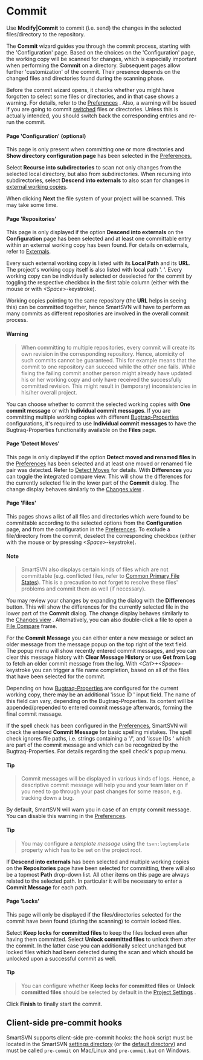 # Commit

Use **Modify\|Commit** to commit (i.e. send) the changes in the selected
files/directory to the repository.

The **Commit** wizard guides you through the commit process, starting
with the 'Configuration' page. Based on the choices on the
'Configuration' page, the working copy will be scanned for changes,
which is especially important when performing the **Commit** on a
directory. Subsequent pages allow further 'customization' of the commit.
Their presence depends on the changed files and directories found during
the scanning phase.

Before the commit wizard opens, it checks whether you might have
forgotten to select some files or directories, and in that case shows a
warning. For details, refer to the [Preferences](Preferences.md) . Also, a
warning will be issued if you are going to commit
[switched](Switch.md#Switch-commands.switch) files or
directories. Unless this is actually intended, you should switch back
the corresponding entries and re-run the commit.

#### Page 'Configuration' (optional)

This page is only present when committing one or more directories and
**Show directory configuration page** has been selected in the
[Preferences.](Preferences.md)

Select **Recurse into subdirectories** to scan not only changes from the
selected local directory, but also from subdirectories. When recursing
into subdirectories, select **Descend into externals** to also scan for
changes in [external working copies](Externals.md#Externals-commands.externals).

When clicking **Next** the file system of your project will be scanned.
This may take some time.

#### Page 'Repositories'

This page is only displayed if the option **Descend into externals** on
the **Configuration** page has been selected and at least one
committable entry within an external working copy has been found. For
details on externals, refer to
[Externals](Externals.md#Externals-commands.externals).

Every such external working copy is listed with its **Local Path** and
its **URL**. The project's working copy itself is also listed with local
path '. '. Every working copy can be individually selected or deselected
for the commit by toggling the respective checkbox in the first table
column (either with the mouse or with *\<Space>*-keystroke).

Working copies pointing to the same repository (the **URL** helps in
seeing this) can be committed together, hence SmartSVN will have to
perform as many commits as different repositories are involved in the
overall commit process.


#### Warning
>
>
>When committing to multiple repositories, every commit will create its
>own revision in the corresponding repository. Hence, atomicity of such
>commits cannot be guaranteed. This for example means that the commit to
>one repository can succeed while the other one fails. While fixing the
>failing commit another person might already have updated his or her
>working copy and only have received the successfully committed revision.
>This might result in (temporary) inconsistencies in his/her overall
>project.
>
>

You can choose whether to commit the selected working copies with **One
commit message** or with **Individual commit messages**. If you are
committing multiple working copies with different
[Bugtraq-Properties](Bugtraq-Properties.md#Bugtraq-Properties-commands.bugtraq-properties)
configurations, it's required to use **Individual commit messages** to
have the Bugtraq-Properties functionality available on the **Files**
page.

#### Page 'Detect Moves'

This page is only displayed if the option **Detect moved and renamed
files** in the [Preferences](Preferences.md) has been selected and at least
one moved or renamed file pair was detected. Refer to [Detect Moves](Detect-Moves.md#DetectMoves-commands.detect-moves) for
details. With **Differences** you can toggle the integrated compare
view. This will show the differences for the currently selected file in
the lower part of the **Commit** dialog. The change display behaves
similarly to the [Changes view](Changes-View.md#ChangesView-mainwindow.change-preview) .

#### Page 'Files'

This pages shows a list of all files and directories which were found to
be committable according to the selected options from the
**Configuration** page, and from the configuration in the
[Preferences](Preferences.md). To exclude a file/directory from the commit,
deselect the corresponding checkbox (either with the mouse or by
pressing *\<Space>*-keystroke).


#### Note
>
>
>SmartSVN also displays certain kinds of files which are not committable
>(e.g. conflicted files, refer to [Common Primary File States](Directory-Tree-and-File-Table.md#common-primary-file-states)).
>This is a precaution to not forget to resolve these files' problems and
>commit them as well (if necessary).
>
>

You may review your changes by expanding the dialog with the
**Differences** button. This will show the differences for the currently
selected file in the lower part of the **Commit** dialog. The change
display behaves similarly to the [Changes view](Changes-View.md#ChangesView-mainwindow.change-preview) .
Alternatively, you can also double-click a file to open a [File Compare](File-Compare.md#FileCompare-file-compare) frame.

For the **Commit Message** you can either enter a new message or select
an older message from the message popup on the top right of the text
field. The popup menu will show recently entered commit messages, and
you can clear this message history with **Clear Message History** or use
**Get from Log** to fetch an older commit message from the log. With
*\<Ctrl>+\<Space>*-keystroke you can trigger a file name completion,
based on all of the files that have been selected for the commit.

Depending on how
[Bugtraq-Properties](Bugtraq-Properties.md#Bugtraq-Properties-commands.bugtraq-properties)
are configured for the current working copy, there may be an additional
'issue ID ' input field. The name of this field can vary, depending on
the Bugtraq-Properties. Its content will be appended/prepended to
entered commit message afterwards, forming the final commit message.

If the spell check has been configured in the
[Preferences](Preferences.md), SmartSVN will check the entered **Commit
Message** for basic spelling mistakes. The spell check ignores file
paths, i.e. strings containing a '/', and 'issue IDs ' which are part of
the commit message and which can be recognized by the
Bugtraq-Properties. For details regarding the spell check's popup menu.


#### Tip
>
>
>Commit messages will be displayed in various kinds of logs. Hence, a
>descriptive commit message will help you and your team later on if you
>need to go through your past changes for some reason, e.g. tracking down
>a bug.
>
>

By default, SmartSVN will warn you in case of an empty commit message.
You can disable this warning in the [Preferences](Preferences.md).


#### Tip
>
>
>You may configure a *template message* using the `tsvn:logtemplate`
>property which has to be set on the project root.
>
>

If **Descend into externals** has been selected and multiple working
copies on the **Repositories** page have been selected for committing,
there will also be a topmost **Path** drop-down list. All other items on
this page are always related to the selected path. In particular it will
be necessary to enter a **Commit Message** for each path.

#### Page 'Locks'

This page will only be displayed if the files/directories selected for
the commit have been found (during the scanning) to contain locked
files.

Select **Keep locks for committed files** to keep the files locked even
after having them committed. Select **Unlock committed files** to unlock
them after the commit. In the latter case you can additionally select
unchanged but locked files which had been detected during the scan and
which should be unlocked upon a successful commit as well.


#### Tip
>
>
>You can configure whether **Keep locks for committed files** or **Unlock
>committed files** should be selected by default in the [Project Settings](Project-Settings.md#locks)
>.
>
>

Click **Finish** to finally start the commit.

## Client-side pre-commit hooks

SmartSVN supports client-side pre-commit hooks: the hook script must be
located in the SmartSVN [settings directory](Installation-and-Files.md) (or
the [default directory](Installation-and-Files.md#company-wide-installation))
and must be called `pre-commit` on Mac/Linux and `pre-commit.bat` on
Windows.
